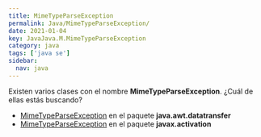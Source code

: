 ```yaml
---
title: MimeTypeParseException
permalink: Java/MimeTypeParseException/
date: 2021-01-04
key: JavaJava.M.MimeTypeParseException
category: java
tags: ['java se']
sidebar: 
  nav: java
---
```


Existen varios clases con el nombre **MimeTypeParseException**. ¿Cuál de ellas estás buscando?
<ul>
<li><a href="/Java/MimeTypeParseException-java-awt-datatransfer/">MimeTypeParseException</a> en el paquete <strong>java.awt.datatransfer</strong></li>
<li><a href="/Java/MimeTypeParseException-javax-activation/">MimeTypeParseException</a> en el paquete <strong>javax.activation</strong></li>
<ul>
